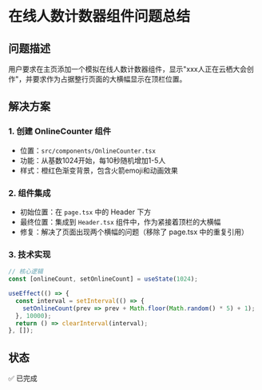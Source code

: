 # 在线人数计数器组件问题总结

## 问题描述
用户要求在主页添加一个模拟在线人数计数器组件，显示"xxx人正在云栖大会创作"，并要求作为占据整行页面的大横幅显示在顶栏位置。

## 解决方案

### 1. 创建 OnlineCounter 组件
- 位置：`src/components/OnlineCounter.tsx`
- 功能：从基数1024开始，每10秒随机增加1-5人
- 样式：橙红色渐变背景，包含火箭emoji和动画效果

### 2. 组件集成
- 初始位置：在 `page.tsx` 中的 Header 下方
- 最终位置：集成到 `Header.tsx` 组件中，作为紧接着顶栏的大横幅
- 修复：解决了页面出现两个横幅的问题（移除了 page.tsx 中的重复引用）

### 3. 技术实现
```typescript
// 核心逻辑
const [onlineCount, setOnlineCount] = useState(1024);

useEffect(() => {
  const interval = setInterval(() => {
    setOnlineCount(prev => prev + Math.floor(Math.random() * 5) + 1);
  }, 10000);
  return () => clearInterval(interval);
}, []);
```

## 状态
✅ 已完成